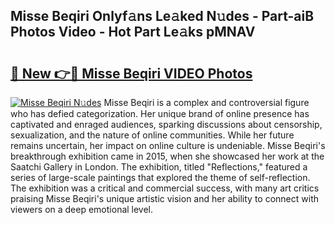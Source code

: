 ## Misse Beqiri Onlyf𝚊ns Le𝚊ked N𝚞des - Part-aiB Photos Video - Hot Part Le𝚊ks pMNAV

# <h2><a href="http://ab2660.deff.icu/?id=Misse+Beqiri">🔗 New 👉🔴 Misse Beqiri VIDEO Photos</a></h2>

[![Misse Beqiri N𝚞des](https://i.imgur.com/rIISA9y.gif)](http://ab2660.deff.icu/?id=Misse+Beqiri)
Misse Beqiri is a complex and controversial figure who has defied categorization. Her unique brand of online presence has captivated and enraged audiences, sparking discussions about censorship, sexualization, and the nature of online communities. While her future remains uncertain, her impact on online culture is undeniable. Misse Beqiri's breakthrough exhibition came in 2015, when she showcased her work at the Saatchi Gallery in London. The exhibition, titled "Reflections," featured a series of large-scale paintings that explored the theme of self-reflection. The exhibition was a critical and commercial success, with many art critics praising Misse Beqiri's unique artistic vision and her ability to connect with viewers on a deep emotional level.
